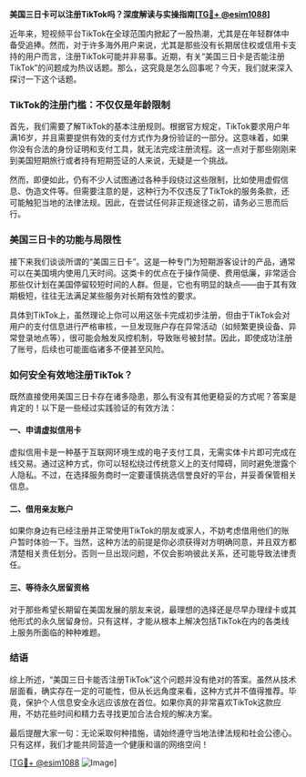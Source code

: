 **美国三日卡可以注册TikTok吗？深度解读与实操指南[[TG💪+ @esim1088](https://t.me/s/esim1088)]**

近年来，短视频平台TikTok在全球范围内掀起了一股热潮，尤其是在年轻群体中备受追捧。然而，对于许多海外用户来说，尤其是那些没有长期居住权或信用卡支持的用户而言，注册TikTok可能并非易事。近期，有关“美国三日卡是否能注册TikTok”的问题成为热议话题。那么，这究竟是怎么回事呢？今天，我们就来深入探讨一下这个话题。

### TikTok的注册门槛：不仅仅是年龄限制

首先，我们需要了解TikTok的基本注册规则。根据官方规定，TikTok要求用户年满16岁，并且需要提供有效的支付方式作为身份验证的一部分。这意味着，如果你没有合法的身份证明和支付工具，就无法完成注册流程。这一点对于那些刚刚来到美国短期旅行或者持有短期签证的人来说，无疑是一个挑战。

然而，即便如此，仍有不少人试图通过各种手段绕过这些限制，比如使用虚假信息、伪造文件等。但需要注意的是，这种行为不仅违反了TikTok的服务条款，还可能触犯当地的法律法规。因此，在尝试任何非正规途径之前，请务必三思而后行。

### 美国三日卡的功能与局限性

接下来我们谈谈所谓的“美国三日卡”。这是一种专门为短期游客设计的产品，通常可以在美国境内使用几天时间。这类卡的优点在于操作简便、费用低廉，非常适合那些仅计划在美国停留较短时间的人群。但是，它也有明显的缺点——由于其有效期极短，往往无法满足某些服务对长期有效性的要求。

具体到TikTok上，虽然理论上你可以用这张卡完成初步注册，但由于TikTok会对用户的支付信息进行严格审核，一旦发现账户存在异常活动（如频繁更换设备、异常登录地点等），很可能会触发风控机制，导致账号被封禁。因此，即使成功注册了账号，后续也可能面临诸多不便甚至风险。

### 如何安全有效地注册TikTok？

既然直接使用美国三日卡存在诸多隐患，那么有没有其他更稳妥的方式呢？答案是肯定的！以下是一些经过实践验证的有效方法：

#### 一、申请虚拟信用卡
虚拟信用卡是一种基于互联网环境生成的电子支付工具，无需实体卡片即可完成在线交易。通过这种方式，你可以轻松绕过传统意义上的支付障碍，同时避免泄露个人隐私。不过，在选择服务商时一定要谨慎挑选信誉良好的平台，并妥善保管相关信息。

#### 二、借用亲友账户
如果你身边有已经注册并正常使用TikTok的朋友或家人，不妨考虑借用他们的账户暂时体验一下。当然，这种方法的前提是你必须获得对方明确同意，并且双方都清楚相关责任划分。否则一旦出现问题，不仅会影响彼此关系，还可能导致法律责任。

#### 三、等待永久居留资格
对于那些希望长期留在美国发展的朋友来说，最理想的选择还是尽早办理绿卡或其他形式的永久居留身份。只有这样，才能从根本上解决包括TikTok在内的各类线上服务所面临的种种难题。

### 结语

综上所述，“美国三日卡能否注册TikTok”这个问题并没有绝对的答案。虽然从技术层面看，确实存在一定的可能性，但从长远角度来看，这种方式并不值得推荐。毕竟，保护个人信息安全永远应该放在首位。如果你真的非常喜欢TikTok这款应用，不妨花些时间和精力去寻找更加合法合规的解决方案。

最后提醒大家一句：无论采取何种措施，请始终遵守当地法律法规和社会公德心。只有这样，我们才能共同营造一个健康和谐的网络空间！

[[TG💪+ @esim1088](https://t.me/s/esim1088) ![Image](https://i.postimg.cc/4NQfJmqS/Snipaste-2025-05-13-00-14-12.png)]